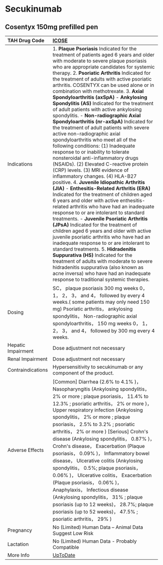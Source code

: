 # Secukinumab

## Cosentyx 150mg prefilled pen

| TAH Drug Code      | [ICOSE](https://www.tahsda.org.tw/drugs/hissearch.php?drug_code=ICOSE)                                                                                                                                                                                                                                                                                                                                                                                                                                                                                                                                                                                                                                                                                                                                                                                                                                                                                                                                                                                                                                                                                                                                                                                                                                                                                                                                                                                                                                                                                                                                                                                                                           |
|:-------------------|:-------------------------------------------------------------------------------------------------------------------------------------------------------------------------------------------------------------------------------------------------------------------------------------------------------------------------------------------------------------------------------------------------------------------------------------------------------------------------------------------------------------------------------------------------------------------------------------------------------------------------------------------------------------------------------------------------------------------------------------------------------------------------------------------------------------------------------------------------------------------------------------------------------------------------------------------------------------------------------------------------------------------------------------------------------------------------------------------------------------------------------------------------------------------------------------------------------------------------------------------------------------------------------------------------------------------------------------------------------------------------------------------------------------------------------------------------------------------------------------------------------------------------------------------------------------------------------------------------------------------------------------------------------------------------------------------------|
| Indications        | 1. **Plaque Psoriasis** Indicated for the treatment of patients aged 6 years and older with moderate to severe plaque psoriasis who are appropriate candidates for systemic therapy. 2. **Psoriatic Arthritis** Indicated for the treatment of adults with active psoriatic arthritis. COSENTYX can be used alone or in combination with methotrexate. 3. **Axial Spondyloarthritis (axSpA)** - **Ankylosing Spondylitis (AS)** Indicated for the treatment of adult patients with active ankylosing spondylitis. - **Non-radiographic Axial Spondyloarthritis (nr-axSpA)** Indicated for the treatment of adult patients with severe active non-radiographic axial spondyloarthritis who meet all of the following conditions: (1) Inadequate response to or inability to tolerate nonsteroidal anti-inflammatory drugs (NSAIDs). (2) Elevated C-reactive protein (CRP) levels. (3) MRI evidence of inflammatory changes. (4) HLA-B27 positive. 4. **Juvenile Idiopathic Arthritis (JIA)** - **Enthesitis-Related Arthritis (ERA)** Indicated for the treatment of children aged 6 years and older with active enthesitis-related arthritis who have had an inadequate response to or are intolerant to standard treatments. - **Juvenile Psoriatic Arthritis (JPsA)** Indicated for the treatment of children aged 6 years and older with active juvenile psoriatic arthritis who have had an inadequate response to or are intolerant to standard treatments. 5. **Hidradenitis Suppurativa (HS)** Indicated for the treatment of adults with moderate to severe hidradenitis suppurativa (also known as acne inversa) who have had an inadequate response to traditional systemic therapies. |
| Dosing             | SC， plaque psoriasis 300 mg weeks 0， 1， 2， 3， and 4， followed by every 4 weeks.( some patients may only need 150 mg) Psoriatic arthritis， ankylosing spondylitis， Non-radiographic axial spondyloarthritis， 150 mg weeks 0， 1， 2， 3， and 4， followed by 300 mg every 4 weeks.                                                                                                                                                                                                                                                                                                                                                                                                                                                                                                                                                                                                                                                                                                                                                                                                                                                                                                                                                                                                                                                                                                                                                                                                                                                                                                                                                                                                      |
| Hepatic Impairment | Dose adjustment not necessary                                                                                                                                                                                                                                                                                                                                                                                                                                                                                                                                                                                                                                                                                                                                                                                                                                                                                                                                                                                                                                                                                                                                                                                                                                                                                                                                                                                                                                                                                                                                                                                                                                                                    |
| Renal Impairment   | Dose adjustment not necessary                                                                                                                                                                                                                                                                                                                                                                                                                                                                                                                                                                                                                                                                                                                                                                                                                                                                                                                                                                                                                                                                                                                                                                                                                                                                                                                                                                                                                                                                                                                                                                                                                                                                    |
| Contraindications  | Hypersensitivity to secukinumab or any component of the product.                                                                                                                                                                                                                                                                                                                                                                                                                                                                                                                                                                                                                                                                                                                                                                                                                                                                                                                                                                                                                                                                                                                                                                                                                                                                                                                                                                                                                                                                                                                                                                                                                                 |
| Adverse Effects    | [Common] Diarrhea (2.6% to 4.1% )， Nasopharyngitis (Ankylosing spondylitis， 2% or more ; plaque psoriasis， 11.4% to 12.3% ; psoriatic arthritis， 2% or more )， Upper respiratory infection (Ankylosing spondylitis， 2% or more ; plaque psoriasis， 2.5% to 3.2% ; psoriatic arthritis， 2% or more ) [Serious] Crohn's disease (Ankylosing spondylitis， 0.87% )， Crohn's disease， Exacerbation (Plaque psoriasis， 0.09% )， Inflammatory bowel disease， Ulcerative colitis (Ankylosing spondylitis， 0.5%; plaque psoriasis， 0.06% )， Ulcerative colitis， Exacerbation (Plaque psoriasis， 0.06% )， Anaphylaxis， Infectious disease (Ankylosing spondylitis， 31% ; plaque psoriasis (up to 12 weeks)， 28.7%; plaque psoriasis (up to 52 weeks)， 47.5% ; psoriatic arthritis， 29% )                                                                                                                                                                                                                                                                                                                                                                                                                                                                                                                                                                                                                                                                                                                                                                                                                                                                                          |
| Pregnancy          | No (Limited) Human Data – Animal Data Suggest Low Risk                                                                                                                                                                                                                                                                                                                                                                                                                                                                                                                                                                                                                                                                                                                                                                                                                                                                                                                                                                                                                                                                                                                                                                                                                                                                                                                                                                                                                                                                                                                                                                                                                                           |
| Lactation          | No (Limited) Human Data - Probably Compatible                                                                                                                                                                                                                                                                                                                                                                                                                                                                                                                                                                                                                                                                                                                                                                                                                                                                                                                                                                                                                                                                                                                                                                                                                                                                                                                                                                                                                                                                                                                                                                                                                                                    |
| More Info          | [UpToDate](https://www.uptodate.com/contents/secukinumab-drug-information)                                                                                                                                                                                                                                                                                                                                                                                                                                                                                                                                                                                                                                                                                                                                                                                                                                                                                                                                                                                                                                                                                                                                                                                                                                                                                                                                                                                                                                                                                                                                                                                                                       |

